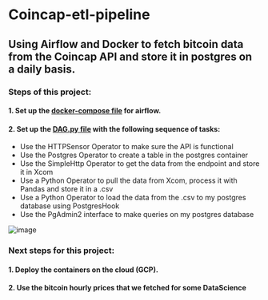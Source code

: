# Coincap-etl-pipeline
## Using Airflow and Docker to fetch bitcoin data from the Coincap API and store it in postgres on a daily basis. 

### Steps of this project: 

#### 1. Set up the [docker-compose file](https://github.com/Anassidr/Coincap-etl-pipeline/blob/main/coincap-project/docker-compose.yaml) for airflow.

#### 2. Set up the [DAG.py file](https://github.com/Anassidr/Coincap-etl-pipeline/blob/main/coincap-project/dags/ETL_dag.py) with the following sequence of tasks:
  - Use the HTTPSensor Operator to make sure the API is functional
  - Use the Postgres Operator to create a table in the postgres container
  - Use the SimpleHttp Operator to get the data from the endpoint and store it in Xcom
  - Use a Python Operator to pull the data from Xcom, process it with Pandas and store it in a .csv
  - Use a Python Operator to load the data from the .csv to my postgres database using PostgresHook
  - Use the PgAdmin2 interface to make queries on my postgres database 
  
![image](https://user-images.githubusercontent.com/109003970/222769342-7847983c-135a-41f5-a005-1c71df9295b4.png)


### Next steps for this project: 
#### 1. Deploy the containers on the cloud (GCP).
#### 2. Use the bitcoin hourly prices that we fetched for some DataScience 

